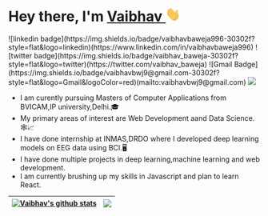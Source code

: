 <h1>Hey there, I'm <a  href="https://github.com/vaibhavbaweja7/">Vaibhav </a> <img  src="https://raw.githubusercontent.com/ABSphreak/ABSphreak/master/gifs/Hi.gif" width="30px"></h1>
![linkedin badge](https://img.shields.io/badge/vaibhavbaweja996-30302f?style=flat&logo=linkedin)(https://www.linkedin.com/in/vaibhavbaweja996)
![twitter badge](https://img.shields.io/badge/vaibhav_baweja-30302f?style=flat&logo=twitter)(https://twitter.com/vaibhav_baweja)
![Gmail Badge](https://img.shields.io/badge/vaibhavbwj9@gmail.com-30302f?style=flat&logo=Gmail&logoColor=red)(mailto:vaibhavbwj9@gmail.com)
<img src="https://komarev.com/ghpvc/?username=vaibhavbaweja7&style=plastic" />

*  I am curently pursuing Masters of Computer Applications from BVICAM,IP university,Delhi.🎓
* My primary areas of interest are Web Development aand Data Science.🕸️📈 
* I have done internship at INMAS,DRDO where I developed deep learning models on EEG data using BCI.🖥️
* I have done multiple projects in deep learning,machine learning and web development.
* I am currently brushing up my skills in Javascript and plan to learn React.


| <a href="https://github.com/vabhavbaweja7/github-readme-stats"><img align="center" src="https://github-readme-stats.vercel.app/api?username=vaibhavbaweja7&show_icons=true&include_all_commits=true&theme=tokyonight&hide_border=true" alt="Vaibhav's github stats" /></a> | <a href="https://github.com/vaibhavbaweja7/github-readme-stats"><img align="center" src="https://github-readme-stats.vercel.app/api/top-langs/?username=vaibhavbaweja7&layout=compact&theme=tokyonight&hide_border=true" /></a> |
| ------------- | ------------- |


  

<!--
**vaibhavbaweja7/vaibhavbaweja7** is a ✨ _special_ ✨ repository because its `README.md` (this file) appears on your GitHub profile.

Here are some ideas to get you started:

- 🔭 I’m currently working on ...
- 🌱 I’m currently learning ...
- 👯 I’m looking to collaborate on ...
- 🤔 I’m looking for help with ...
- 💬 Ask me about ...
- 📫 How to reach me: ...
- 😄 Pronouns: ...
- ⚡ Fun fact: ...
-->
